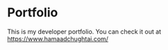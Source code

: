 # Portfolio

This is my developer portfolio. You can check it out at https://www.hamaadchughtai.com/
